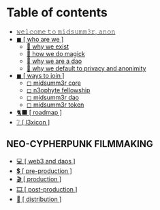 # Table of contents

* [𝚠𝚎𝚕𝚌𝚘𝚖𝚎 𝚝𝚘 𝚖𝚒𝚍𝚜𝚞𝚖𝚖𝟹𝚛, 𝚊𝚗𝚘𝚗](README.md)
* [◼ \[ who are we \]](who-are-we/README.md)
  * [🤍 why we exist](who-are-we/why-we-exist.md)
  * [🤍 how we do magick](who-are-we/how-we-make-films.md)
  * [🤍 why we are a dao](who-are-we/why-we-are-a-dao.md)
  * [🤍 why we default to privacy and anonimity](who-are-we/why-we-default-to-privacy-and-anonimity.md)
* [◼ \[ ways to join \]](ways-to-join/README.md)
  * [◻ midsumm3r core](ways-to-join/midsumm3r-core.md)
  * [◻ n3ophyte fellowship](ways-to-join/n3ophyte-fellowship.md)
  * [◻ midsumm3r dao](ways-to-join/midsumm3r-dao.md)
  * [◻ midsumm3r token](ways-to-join/midsumm3r-token.md)
* [🐈⬛ \[ roadmap \]](roadmap.md)
* [❔ \[ l3xicon \]](l3xicon.md)

## NEO-CYPHERPUNK FILMMAKING <a href="#open-source" id="open-source"></a>

* [💻 \[ web3 and daos \]](open-source/web3-and-daos.md)
* [💲 \[ pre-production \]](open-source/pre-production.md)
* [🎬 \[ production \]](open-source/production.md)
* [🎞 \[ post-production \]](open-source/post-production.md)
* [🔌 \[ distribution \]](open-source/distribution.md)
